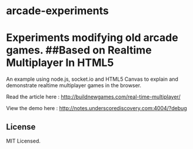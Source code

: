# arcade-experiments
Experiments modifying old arcade games.
##Based on
  Realtime Multiplayer In HTML5
  =============================
  An example using node.js, socket.io and HTML5 Canvas to explain and demonstrate realtime multiplayer games in the browser.

  Read the article here :
  http://buildnewgames.com/real-time-multiplayer/

  View the demo here :
  http://notes.underscorediscovery.com:4004/?debug

## License
MIT Licensed.

